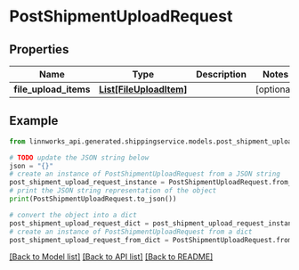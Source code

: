 # PostShipmentUploadRequest


## Properties

Name | Type | Description | Notes
------------ | ------------- | ------------- | -------------
**file_upload_items** | [**List[FileUploadItem]**](FileUploadItem.md) |  | [optional] 

## Example

```python
from linnworks_api.generated.shippingservice.models.post_shipment_upload_request import PostShipmentUploadRequest

# TODO update the JSON string below
json = "{}"
# create an instance of PostShipmentUploadRequest from a JSON string
post_shipment_upload_request_instance = PostShipmentUploadRequest.from_json(json)
# print the JSON string representation of the object
print(PostShipmentUploadRequest.to_json())

# convert the object into a dict
post_shipment_upload_request_dict = post_shipment_upload_request_instance.to_dict()
# create an instance of PostShipmentUploadRequest from a dict
post_shipment_upload_request_from_dict = PostShipmentUploadRequest.from_dict(post_shipment_upload_request_dict)
```
[[Back to Model list]](../README.md#documentation-for-models) [[Back to API list]](../README.md#documentation-for-api-endpoints) [[Back to README]](../README.md)


